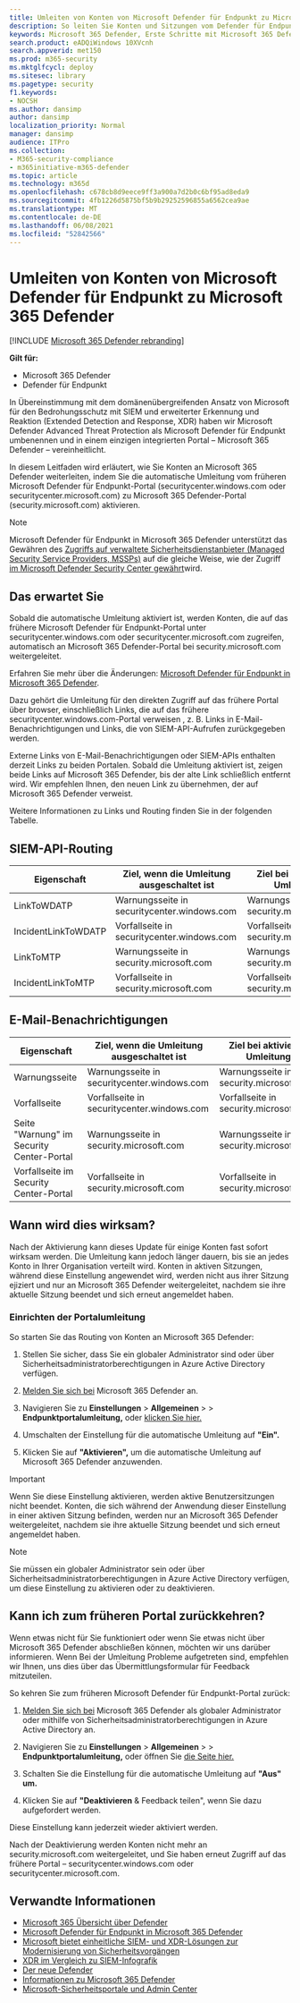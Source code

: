 ```yaml
---
title: Umleiten von Konten von Microsoft Defender für Endpunkt zu Microsoft 365 Defender
description: So leiten Sie Konten und Sitzungen vom Defender für Endpunkt an Microsoft 365 Defender um.
keywords: Microsoft 365 Defender, Erste Schritte mit Microsoft 365 Defender, Security Center-Umleitung
search.product: eADQiWindows 10XVcnh
search.appverid: met150
ms.prod: m365-security
ms.mktglfcycl: deploy
ms.sitesec: library
ms.pagetype: security
f1.keywords:
- NOCSH
ms.author: dansimp
author: dansimp
localization_priority: Normal
manager: dansimp
audience: ITPro
ms.collection:
- M365-security-compliance
- m365initiative-m365-defender
ms.topic: article
ms.technology: m365d
ms.openlocfilehash: c678cb8d9eece9ff3a900a7d2b0c6bf95ad8eda9
ms.sourcegitcommit: 4fb1226d5875bf5b9b29252596855a6562cea9ae
ms.translationtype: MT
ms.contentlocale: de-DE
ms.lasthandoff: 06/08/2021
ms.locfileid: "52842566"
---
```

# <a name="redirecting-accounts-from-microsoft-defender-for-endpoint-to-microsoft-365-defender"></a>Umleiten von Konten von Microsoft Defender für Endpunkt zu Microsoft 365 Defender

[!INCLUDE [Microsoft 365 Defender rebranding](../includes/microsoft-defender.md)]

**Gilt für:**
- Microsoft 365 Defender
- Defender für Endpunkt

In Übereinstimmung mit dem domänenübergreifenden Ansatz von Microsoft für den Bedrohungsschutz mit SIEM und erweiterter Erkennung und Reaktion (Extended Detection and Response, XDR) haben wir Microsoft Defender Advanced Threat Protection als Microsoft Defender für Endpunkt umbenennen und in einem einzigen integrierten Portal – Microsoft 365 Defender – vereinheitlicht.

In diesem Leitfaden wird erläutert, wie Sie Konten an Microsoft 365 Defender weiterleiten, indem Sie die automatische Umleitung vom früheren Microsoft Defender für Endpunkt-Portal (securitycenter.windows.com oder securitycenter.microsoft.com) zu Microsoft 365 Defender-Portal (security.microsoft.com) aktivieren.

> [!NOTE]
> Microsoft Defender für Endpunkt in Microsoft 365 Defender unterstützt das Gewähren des [Zugriffs auf verwaltete Sicherheitsdienstanbieter (Managed Security Service Providers, MSSPs)](/windows/security/threat-protection/microsoft-defender-atp/grant-mssp-access) auf die gleiche Weise, wie der Zugriff [im Microsoft Defender Security Center gewährt](./mssp-access.md)wird.

## <a name="what-to-expect"></a>Das erwartet Sie
Sobald die automatische Umleitung aktiviert ist, werden Konten, die auf das frühere Microsoft Defender für Endpunkt-Portal unter securitycenter.windows.com oder securitycenter.microsoft.com zugreifen, automatisch an Microsoft 365 Defender-Portal bei security.microsoft.com weitergeleitet.
 
Erfahren Sie mehr über die Änderungen: [Microsoft Defender für Endpunkt in Microsoft 365 Defender](microsoft-365-security-center-mde.md).

Dazu gehört die Umleitung für den direkten Zugriff auf das frühere Portal über browser, einschließlich Links, die auf das frühere securitycenter.windows.com-Portal verweisen , z. B. Links in E-Mail-Benachrichtigungen und Links, die von SIEM-API-Aufrufen zurückgegeben werden.  

 Externe Links von E-Mail-Benachrichtigungen oder SIEM-APIs enthalten derzeit Links zu beiden Portalen. Sobald die Umleitung aktiviert ist, zeigen beide Links auf Microsoft 365 Defender, bis der alte Link schließlich entfernt wird. Wir empfehlen Ihnen, den neuen Link zu übernehmen, der auf Microsoft 365 Defender verweist.

Weitere Informationen zu Links und Routing finden Sie in der folgenden Tabelle.
## <a name="siem-api-routing"></a>SIEM-API-Routing

|**Eigenschaft**  |**Ziel, wenn die Umleitung ausgeschaltet ist**  |**Ziel bei aktivierter Umleitung** | 
|---------|---------|---------|
| LinkToWDATP | Warnungsseite in securitycenter.windows.com | Warnungsseite in security.microsoft.com  |
| IncidentLinkToWDATP | Vorfallseite in securitycenter.windows.com  | Vorfallseite in security.microsoft.com  |
| LinkToMTP | Warnungsseite in security.microsoft.com | Warnungsseite in security.microsoft.com  |
| IncidentLinkToMTP | Vorfallseite in security.microsoft.com  | Vorfallseite in security.microsoft.com  

## <a name="email-alert-notifications"></a>E-Mail-Benachrichtigungen

|**Eigenschaft**  |**Ziel, wenn die Umleitung ausgeschaltet ist**  |**Ziel bei aktivierter Umleitung** |
|---------|---------|---------|
| Warnungsseite  | Warnungsseite in securitycenter.windows.com  | Warnungsseite in security.microsoft.com  |
| Vorfallseite  |Vorfallseite in securitycenter.windows.com  | Vorfallseite in security.microsoft.com  
| Seite "Warnung" im Security Center-Portal | Warnungsseite in security.microsoft.com | Warnungsseite in security.microsoft.com | 
| Vorfallseite im Security Center-Portal | Vorfallseite in security.microsoft.com  | Vorfallseite in security.microsoft.com  |

## <a name="when-does-this-take-effect"></a>Wann wird dies wirksam? 
Nach der Aktivierung kann dieses Update für einige Konten fast sofort wirksam werden. Die Umleitung kann jedoch länger dauern, bis sie an jedes Konto in Ihrer Organisation verteilt wird. Konten in aktiven Sitzungen, während diese Einstellung angewendet wird, werden nicht aus ihrer Sitzung ejiziert und nur an Microsoft 365 Defender weitergeleitet, nachdem sie ihre aktuelle Sitzung beendet und sich erneut angemeldet haben.  

### <a name="set-up-portal-redirection"></a>Einrichten der Portalumleitung
So starten Sie das Routing von Konten an Microsoft 365 Defender:
1. Stellen Sie sicher, dass Sie ein globaler Administrator sind oder über Sicherheitsadministratorberechtigungen in Azure Active Directory verfügen. 

2. [Melden Sie sich bei](https://security.microsoft.com/) Microsoft 365 Defender an.

3. Navigieren Sie zu **Einstellungen**  >  **Allgemeinen**  >    >  **Endpunktportalumleitung,** oder [klicken Sie hier.](https://security.microsoft.com/preferences2/portal_redirection)  

4. Umschalten der Einstellung für die automatische Umleitung auf **"Ein".**

5. Klicken Sie auf **"Aktivieren",** um die automatische Umleitung auf Microsoft 365 Defender anzuwenden.

>[!IMPORTANT]
>Wenn Sie diese Einstellung aktivieren, werden aktive Benutzersitzungen nicht beendet. Konten, die sich während der Anwendung dieser Einstellung in einer aktiven Sitzung befinden, werden nur an Microsoft 365 Defender weitergeleitet, nachdem sie ihre aktuelle Sitzung beendet und sich erneut angemeldet haben.

>[!NOTE]
>Sie müssen ein globaler Administrator sein oder über Sicherheitsadministratorberechtigungen in Azure Active Directory verfügen, um diese Einstellung zu aktivieren oder zu deaktivieren.  

## <a name="can-i-go-back-to-using-the-former-portal"></a>Kann ich zum früheren Portal zurückkehren?
Wenn etwas nicht für Sie funktioniert oder wenn Sie etwas nicht über Microsoft 365 Defender abschließen können, möchten wir uns darüber informieren. Wenn Bei der Umleitung Probleme aufgetreten sind, empfehlen wir Ihnen, uns dies über das Übermittlungsformular für Feedback mitzuteilen.

So kehren Sie zum früheren Microsoft Defender für Endpunkt-Portal zurück:

1. [Melden Sie sich bei](https://security.microsoft.com/) Microsoft 365 Defender als globaler Administrator oder mithilfe von Sicherheitsadministratorberechtigungen in Azure Active Directory an.

2. Navigieren Sie zu **Einstellungen**  >  **Allgemeinen**  >    >  **Endpunktportalumleitung,** oder öffnen Sie [die Seite hier.](https://security.microsoft.com/preferences2/portal_redirection)  

3. Schalten Sie die Einstellung für die automatische Umleitung auf **"Aus" um.**

4. Klicken Sie auf **"Deaktivieren** & Feedback teilen", wenn Sie dazu aufgefordert werden.

Diese Einstellung kann jederzeit wieder aktiviert werden. 

Nach der Deaktivierung werden Konten nicht mehr an security.microsoft.com weitergeleitet, und Sie haben erneut Zugriff auf das frühere Portal – securitycenter.windows.com oder securitycenter.microsoft.com. 

## <a name="related-information"></a>Verwandte Informationen
- [Microsoft 365 Übersicht über Defender](overview-security-center.md)
- [Microsoft Defender für Endpunkt in Microsoft 365 Defender](microsoft-365-security-center-mde.md)
- [Microsoft bietet einheitliche SIEM- und XDR-Lösungen zur Modernisierung von Sicherheitsvorgängen](https://www.microsoft.com/security/blog/?p=91813) 
- [XDR im Vergleich zu SIEM-Infografik](https://afrait.com/blog/xdr-versus-siem/) 
- [Der neue Defender](https://afrait.com/blog/the-new-defender/) 
- [Informationen zu Microsoft 365 Defender](https://www.microsoft.com/microsoft-365/security/microsoft-365-defender) 
- [Microsoft-Sicherheitsportale und Admin Center](portals.md)